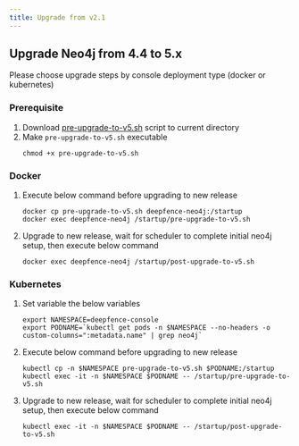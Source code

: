 ```yaml
---
title: Upgrade from v2.1
---
```


## Upgrade Neo4j from 4.4 to 5.x

Please choose upgrade steps by console deployment type (docker or kubernetes)

### Prerequisite
1. Download [pre-upgrade-to-v5.sh](https://github.com/deepfence/ThreatMapper/blob/release-2.2/deepfence_neo4j/pre-upgrade-to-v5.sh) script to current directory
2. Make `pre-upgrade-to-v5.sh` executable
    ```
    chmod +x pre-upgrade-to-v5.sh
    ```

### Docker
1. Execute below command before upgrading to new release
    ```
    docker cp pre-upgrade-to-v5.sh deepfence-neo4j:/startup
    docker exec deepfence-neo4j /startup/pre-upgrade-to-v5.sh
    ```
2. Upgrade to new release, wait for scheduler to complete initial neo4j setup, then execute below command
    ```
    docker exec deepfence-neo4j /startup/post-upgrade-to-v5.sh
    ```

### Kubernetes
1. Set variable the below variables
    ```
    export NAMESPACE=deepfence-console
    export PODNAME=`kubectl get pods -n $NAMESPACE --no-headers -o custom-columns=":metadata.name" | grep neo4j`
    ```
2. Execute below command before upgrading to new release
    ```
    kubectl cp -n $NAMESPACE pre-upgrade-to-v5.sh $PODNAME:/startup 
    kubectl exec -it -n $NAMESPACE $PODNAME -- /startup/pre-upgrade-to-v5.sh
    ```
3. Upgrade to new release, wait for scheduler to complete initial neo4j setup, then execute below command
    ```
    kubectl exec -it -n $NAMESPACE $PODNAME -- /startup/post-upgrade-to-v5.sh
    ```